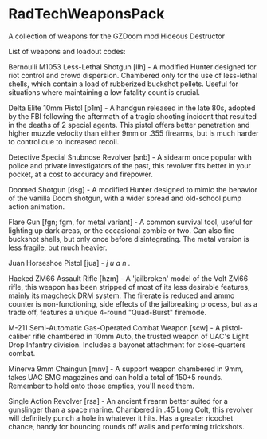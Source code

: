 # RadTechWeaponsPack
A collection of weapons for the GZDoom mod Hideous Destructor

List of weapons and loadout codes:

 Bernoulli M1053 Less-Lethal Shotgun [llh]
     - A modified Hunter designed for riot control and crowd dispersion.
     Chambered only for the use of less-lethal shells, which contain
     a load of rubberized buckshot pellets. Useful for situations where 
     maintaining a low fatality count is crucial.

Delta Elite 10mm Pistol [p1m] 
    - A handgun released in the late 80s, adopted by the FBI following 
     the aftermath of a tragic shooting incident that resulted in the 
     deaths of 2 special agents. This pistol offers better penetration 
     and higher muzzle velocity than either 9mm or .355 firearms, but 
     is much harder to control due to increased recoil.
   
Detective Special Snubnose Revolver [snb] 
    - A sidearm once popular with police and private investigators of 
     the past, this revolver fits better in your pocket, at a cost to 
     accuracy and firepower.

Doomed Shotgun [dsg] 
    - A modified Hunter designed to mimic the behavior of the vanilla 
     Doom shotgun, with a wider spread and old-school pump action 
     animation.

Flare Gun [fgn; fgm, for metal variant] 
    - A common survival tool, useful for lighting up dark areas,
     or the occasional zombie or two. Can also fire buckshot shells,
     but only once before disintegrating. The metal version is less
     fragile, but much heavier.

Juan Horseshoe Pistol [jua] 
    - *j u a n .*

Hacked ZM66 Assault Rifle [hzm] 
    - A 'jailbroken' model of the Volt ZM66 rifle, this weapon has been
     stripped of most of its less desirable features, mainly its
     magcheck DRM system. The firerate is reduced and ammo counter is
     non-functioning, side effects of the jailbreaking process, but as 
     a trade off, features a unique 4-round "Quad-Burst" firemode.

M-211 Semi-Automatic Gas-Operated Combat Weapon [scw] 
    - A pistol-caliber rifle chambered in 10mm Auto, the trusted weapon
     of UAC's Light Drop Infantry division. Includes a bayonet attachment
     for close-quarters combat.

Minerva 9mm Chaingun [mnv] 
    - A support weapon chambered in 9mm, takes UAC SMG magazines and can
     hold a total of 150+5 rounds. Remember to hold onto those empties,
     you'll need them.

Single Action Revolver [rsa] 
    - An ancient firearm better suited for a gunslinger than a space marine.
     Chambered in .45 Long Colt, this revolver will definitely punch a hole 
     in whatever it hits. Has a greater ricochet chance, handy for bouncing
     rounds off walls and performing trickshots.

